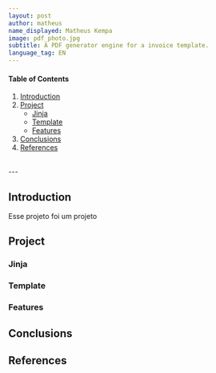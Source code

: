 ```yaml
---
layout: post
author: matheus
name_displayed: Matheus Kempa
image: pdf_photo.jpg
subtitle: A PDF generator engine for a invoice template.
language_tag: EN 
---
```


#### Table of Contents

1. [Introduction](#introduction)
2. [Project](#project)
    - [Jinja](#jinja)
    - [Template](#template)
    - [Features](#features)
3. [Conclusions](#conclusions)
4. [References](#references)


<br>
---

## Introduction

Esse projeto foi um projeto

## Project

### Jinja

### Template

### Features

## Conclusions

## References


